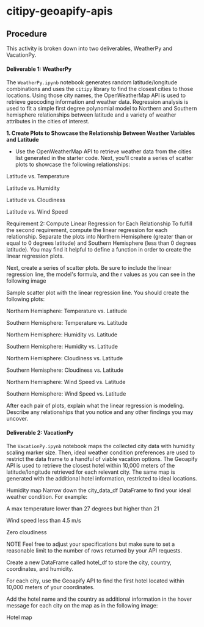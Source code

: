 # citipy-geoapify-apis

## Procedure
This activity is broken down into two deliverables, WeatherPy and VacationPy.

#### Deliverable 1: WeatherPy
The `WeatherPy.ipynb` notebook generates random latitude/longitude combinations and uses the `citipy` library to find the closest cities to those locations. Using those city names, the OpenWeatherMap API is used to retrieve geocoding information and weather data. Regression analysis is used to fit a simple first degree polynomial model to Northern and Southern hemisphere relationships between latitude and a variety of weather attributes in the cities of interest.

**1. Create Plots to Showcase the Relationship Between Weather Variables and Latitude**
- Use the OpenWeatherMap API to retrieve weather data from the cities list generated in the starter code. Next, you'll create a series of scatter plots to showcase the following relationships:

Latitude vs. Temperature

Latitude vs. Humidity

Latitude vs. Cloudiness

Latitude vs. Wind Speed

Requirement 2: Compute Linear Regression for Each Relationship
To fulfill the second requirement, compute the linear regression for each relationship. Separate the plots into Northern Hemisphere (greater than or equal to 0 degrees latitude) and Southern Hemisphere (less than 0 degrees latitude). You may find it helpful to define a function in order to create the linear regression plots.

Next, create a series of scatter plots. Be sure to include the linear regression line, the model's formula, and the r values as you can see in the following image

Sample scatter plot with the linear regression line.
You should create the following plots:

Northern Hemisphere: Temperature vs. Latitude

Southern Hemisphere: Temperature vs. Latitude

Northern Hemisphere: Humidity vs. Latitude

Southern Hemisphere: Humidity vs. Latitude

Northern Hemisphere: Cloudiness vs. Latitude

Southern Hemisphere: Cloudiness vs. Latitude

Northern Hemisphere: Wind Speed vs. Latitude

Southern Hemisphere: Wind Speed vs. Latitude

After each pair of plots, explain what the linear regression is modeling. Describe any relationships that you notice and any other findings you may uncover.

#### Deliverable 2: VacationPy
The `VacationPy.ipynb` notebook maps the collected city data with humidity scaling marker size. Then, ideal weather condition preferences are used to restrict the data frame to a handful of viable vacation options. The Geoapify API is used to retrieve the closest hotel within 10,000 meters of the latitude/longitude retrieved for each relevant city. The same map is generated with the additional hotel information, restricted to ideal locations.

Humidity map
Narrow down the city_data_df DataFrame to find your ideal weather condition. For example:

A max temperature lower than 27 degrees but higher than 21

Wind speed less than 4.5 m/s

Zero cloudiness

NOTE
Feel free to adjust your specifications but make sure to set a reasonable limit to the number of rows returned by your API requests.

Create a new DataFrame called hotel_df to store the city, country, coordinates, and humidity.

For each city, use the Geoapify API to find the first hotel located within 10,000 meters of your coordinates.

Add the hotel name and the country as additional information in the hover message for each city on the map as in the following image:

Hotel map
